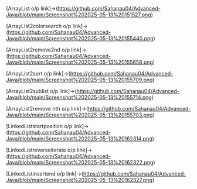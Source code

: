 [ArrayList o/p link]->(https://github.com/Sahanau04/Advanced-Java/blob/main/Screenshot%202025-05-13%20151527.png)

[ArrayList2colorsearch o/p link]->(https://github.com/Sahanau04/Advanced-Java/blob/main/Screenshot%202025-05-13%20155440.png)

[ArrayList2remove2nd o/p link]->(https://github.com/Sahanau04/Advanced-Java/blob/main/Screenshot%202025-05-13%20155658.png)

[ArrayList2sort o/p link]->(https://github.com/Sahanau04/Advanced-Java/blob/main/Screenshot%202025-05-13%20155709.png)

[ArrayList2sublist o/p link]->(https://github.com/Sahanau04/Advanced-Java/blob/main/Screenshot%202025-05-13%20155714.png)

[ArrayList2remove nth o/p link]->(https://github.com/Sahanau04/Advanced-Java/blob/main/Screenshot%202025-05-13%20155703.png)

[LinkedListstartposition o/p link]->(https://github.com/Sahanau04/Advanced-Java/blob/main/Screenshot%202025-05-13%20162314.png)

[LinkedListreverseiterate o/p link]->(https://github.com/Sahanau04/Advanced-Java/blob/main/Screenshot%202025-05-13%20162322.png)

[LinkedListinsertend o/p link]->(https://github.com/Sahanau04/Advanced-Java/blob/main/Screenshot%202025-05-13%20162327.png)
